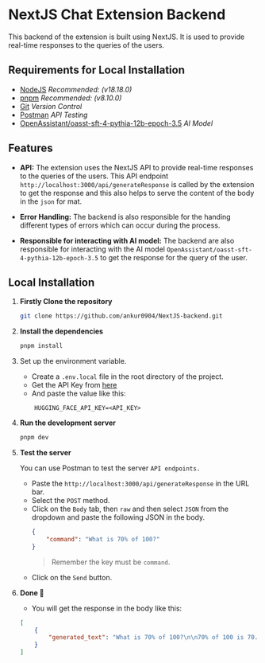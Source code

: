 # NextJS Chat Extension Backend

This backend of the extension is built using NextJS. It is used to provide real-time responses to the queries of the users.

## Requirements for Local Installation

- [NodeJS](https://nodejs.org/en/) *Recommended: (v18.18.0)*
- [pnpm](https://pnpm.io/) *Recommended: (v8.10.0)*
- [Git](https://git-scm.com/downloads) *Version Control*
- [Postman](https://www.postman.com/downloads/) *API Testing*
- [OpenAssistant/oasst-sft-4-pythia-12b-epoch-3.5](https://huggingface.co/OpenAssistant/oasst-sft-4-pythia-12b-epoch-3.5) *AI Model*

## Features

- **API:** The extension uses the NextJS API to provide real-time responses to the queries of the users. This API endpoint `http://localhost:3000/api/generateResponse` is called by the extension to get the response and this also helps to serve the content of the body in the `json` for mat.

- **Error Handling:** The backend is also responsible for the handing different types of errors which can occur during the process.

- **Responsible for interacting with AI model:** The backend are also responsible for interacting with the AI model `OpenAssistant/oasst-sft-4-pythia-12b-epoch-3.5` to get the response for the query of the user.

## Local Installation

1. **Firstly Clone the repository**

    ```bash
    git clone https://github.com/ankur0904/NextJS-backend.git
    ```

2. **Install the dependencies**
    ```bash
    pnpm install
    ```

3. Set up the environment variable.
    - Create a `.env.local` file in the root directory of the project.
    - Get the API Key from [here](https://huggingface.co/)
    - And paste the value like this:
    ```
        HUGGING_FACE_API_KEY=<API_KEY>
    ```

4. **Run the development server**
    ```bash
    pnpm dev
    ```

5. **Test the server**
    
    You can use Postman to test the server `API endpoints.`
    - Paste the `http://localhost:3000/api/generateResponse` in the URL bar.
    - Select the `POST` method.
    - Click on the `Body` tab, then `raw` and then select `JSON` from the dropdown and paste the following JSON in the body.
        ```json
        {
            "command": "What is 70% of 100?"
        }
        ```
        > Remember the key must be `command`.
    - Click on the `Send` button.
    
6. **Done 🎉**
    - You will get the response in the body like this:
    ```json
    [
        {
            "generated_text": "What is 70% of 100?\n\n70% of 100 is 70.\n\nTherefore, 70% of 100 is 70."
        }
    ]
    ```
